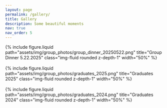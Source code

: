 ```yaml
---
layout: page
permalink: /gallery/
title: Gallery
description: Some beautiful moments
nav: true
nav_order: 5
---
```


<div class="row">
    <div class="col-sm mt-3 mt-md-0">
        {% include figure.liquid path="assets/img/group_photos/group_dinner_20250522.png" title="Group Dinner 5.22.2025" class="img-fluid rounded z-depth-1" width="50%" %}
    </div>
</div>
<br>

<div class="row">
    <div class="col-sm mt-3 mt-md-0">
        {% include figure.liquid path="assets/img/group_photos/graduates_2025.png" title="Graduates 2025" class="img-fluid rounded z-depth-1" width="50%" %}
    </div>
</div>
<br>

<div class="row">
    <div class="col-sm mt-3 mt-md-0">
        {% include figure.liquid path="assets/img/group_photos/graduates_2024.png" title="Graduates 2024" class="img-fluid rounded z-depth-1" width="50%" %}
    </div>
</div>
<br>
